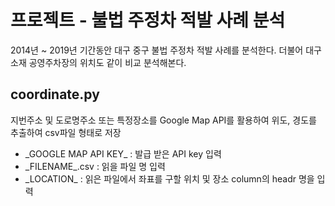 # 프로젝트 - 불법 주정차 적발 사례 분석 
2014년 ~ 2019년 기간동안 대구 중구 불법 주정차 적발 사례를 분석한다. 더불어 대구 소재 공영주차장의 위치도 같이 비교 분석해본다.    

## coordinate.py  
지번주소 및 도로명주소 또는 특정장소를 Google Map API를 활용하여 위도, 경도를 추출하여 csv파일 형태로 저장
- \_GOOGLE MAP API KEY_ : 발급 받은 API key 입력
- \_FILENAME_.csv : 읽을 파일 명 입력 
- \_LOCATION_ : 읽은 파일에서 좌표를 구할 위치 및 장소 column의 headr 명을 입력 
